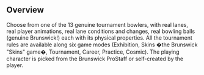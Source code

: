## Overview

Choose from one of the 13 genuine tournament bowlers, with real lanes, real player animations, real lane conditions and changes, real bowling balls (genuine Brunswick!) each with its physical properties. All the tournament rules are available along six game modes (Exhibition, Skins �the Brunswick "Skins" game�, Tournament, Career, Practice, Cosmic). The playing character is picked from the Brunswick ProStaff or self-created by the player.